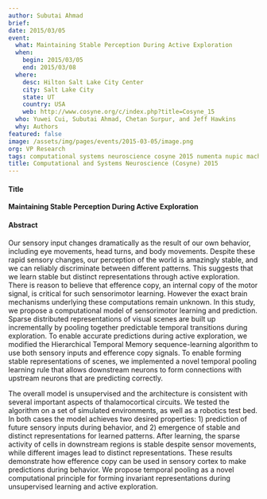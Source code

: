 ```yaml
---
author: Subutai Ahmad
brief:
date: 2015/03/05
event:
  what: Maintaining Stable Perception During Active Exploration
  when:
    begin: 2015/03/05
    end: 2015/03/08
  where:
    desc: Hilton Salt Lake City Center
    city: Salt Lake City
    state: UT
    country: USA
    web: http://www.cosyne.org/c/index.php?title=Cosyne_15
  who: Yuwei Cui, Subutai Ahmad, Chetan Surpur, and Jeff Hawkins
  why: Authors
featured: false
image: /assets/img/pages/events/2015-03-05/image.png
org: VP Research
tags: computational systems neuroscience cosyne 2015 numenta nupic machine intelligence
title: Computational and Systems Neuroscience (Cosyne) 2015
---
```


#### Title

**Maintaining Stable Perception During Active Exploration**

#### Abstract

Our sensory input changes dramatically as the result of our own behavior,
including eye movements, head turns, and body movements. Despite these rapid
sensory changes, our perception of the world is amazingly stable, and we can
reliably discriminate between different patterns. This suggests that we learn
stable but distinct representations through active exploration. There is reason
to believe that efference copy, an internal copy of the motor signal, is
critical for such sensorimotor learning. However the exact brain mechanisms
underlying these computations remain unknown. In this study, we propose a
computational model of sensorimotor learning and prediction. Sparse distributed
representations of visual scenes are built up incrementally by pooling together
predictable temporal transitions during exploration. To enable accurate
predictions during active exploration, we modified the Hierarchical Temporal
Memory sequence-learning algorithm to use both sensory inputs and efference copy
signals. To enable forming stable representations of scenes, we implemented a
novel temporal pooling learning rule that allows downstream neurons to form
connections with upstream neurons that are predicting correctly.

The overall model is unsupervised and the architecture is consistent with
several important aspects of thalamocortical circuits. We tested the algorithm
on a set of simulated environments, as well as a robotics test bed. In both
cases the model achieves two desired properties: 1) prediction of future sensory
inputs during behavior, and 2) emergence of stable and distinct representations
for learned patterns. After learning, the sparse activity of cells in downstream
regions is stable despite sensor movements, while different images lead to
distinct representations. These results demonstrate how efference copy can be
used in sensory cortex to make predictions during behavior. We propose temporal
pooling as a novel computational principle for forming invariant representations
during unsupervised learning and active exploration.
